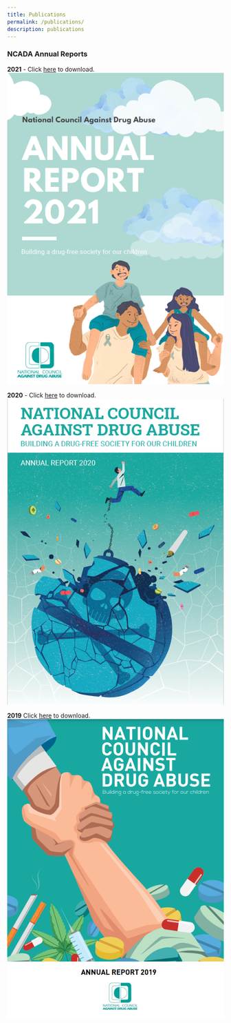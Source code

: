 ```yaml
---
title: Publications
permalink: /publications/
description: publications
---
```

### NCADA Annual Reports

**2021** - Click [here](https://drive.google.com/file/d/1SEXhiwEurGR5mCP8h6oj-g8s7qSTIT6H/view?usp=share_link)  to download.
![](/images/2AR2021%20Cover.png)
<br>

**2020** - Click [here](https://drive.google.com/file/d/1VWy56iwIgDVyKOBpZdwX-lXThTe5wv_v/view?usp=share_link) to download.
![](/images/AR2020%20Cover.png)
<br>

**2019** Click [here](https://drive.google.com/file/d/1qKaVTXHiPNBw7aaOsEx5nT6H33QE62x1/view?usp=share_link) to download.
![](/images/2019%20cover.png)